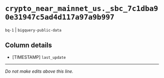 # `crypto_near_mainnet_us._sbc_7c1dba90e31947c5ad4d117a97a9b997`
`bq-1` | `bigquery-public-data`

## Column details
* [TIMESTAMP] `last_update`

-------------------------------------------------------------------------------
*Do not make edits above this line.*
